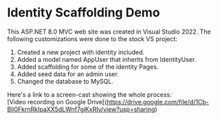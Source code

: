 # Identity Scaffolding Demo
This ASP.NET 8.0 MVC web site was created in Visual Studio 2022.
The following customizations were done to the stock VS project:

1. Created a new project with identity included.
2. Added a model named AppUser that inherits from IdentityUser.
3. Added scaffolding for some of the identity Pages.
4. Added seed data for an admin user.
5. Changed the database to MySQL.

Here's a link to a screen-cast showing the whole process:  
[Video recording on Google Drive[(https://drive.google.com/file/d/1Cb-Bli0FkrnRkIpaXX5dLWnf7giKxRIv/view?usp=sharing)

